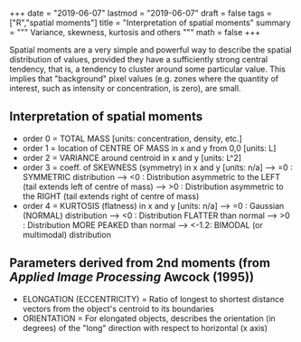 +++
date = "2019-06-07"
lastmod = "2019-06-07"
draft = false
tags = ["R","spatial moments"]
title = "Interpretation of spatial moments"
summary = """
Variance, skewness, kurtosis and others
"""
math = false
+++

Spatial moments are a very simple and powerful way to describe the spatial distribution of values, provided they have a sufficiently strong central tendency, that is, a tendency to cluster around some particular value. This implies that "background" pixel values (e.g. zones where the quantity of interest, such as intensity or concentration, is zero), are small. 

## Interpretation of spatial moments

* order 0 = TOTAL MASS [units: concentration, density, etc.]
* order 1 = location of CENTRE OF MASS in x and y from 0,0 [units: L]
* order 2 = VARIANCE around centroid in x and y [units: L^2]
* order 3 = coeff. of SKEWNESS (symmetry) in x and y [units: n/a]
--> =0 : SYMMETRIC distribution
--> <0 : Distribution asymmetric to the LEFT
(tail extends left of centre of mass)
--> >0 : Distribution asymmetric to the RIGHT
(tail extends right of centre of mass)
* order 4 = KURTOSIS (flatness) in x and y [units: n/a]
--> =0 : Gaussian (NORMAL) distribution
--> <0 : Distribution FLATTER than normal
--> >0 : Distribution MORE PEAKED than normal
--> <-1.2: BIMODAL (or multimodal) distribution

## Parameters derived from 2nd moments (from *Applied Image Processing* Awcock (1995))

* ELONGATION (ECCENTRICITY) = Ratio of longest to shortest
distance vectors from the object's centroid to its boundaries
* ORIENTATION = For elongated objects, describes the
orientation (in degrees) of the "long" direction with
respect to horizontal (x axis)
